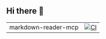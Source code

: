 ## Hi there 👋

|  |  |
|--|--|
|markdown-reader-mcp | [![CI](https://github.com/adaptivekind/markdown-reader-mcp/actions/workflows/ci.yaml/badge.svg)](https://github.com/adaptivekind/markdown-reader-mcp/actions/workflows/ci.yaml) |
